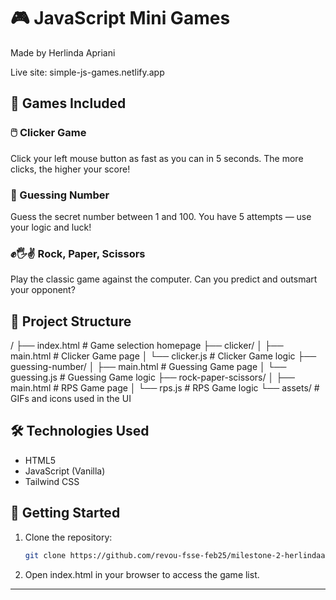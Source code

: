 # 🎮 JavaScript Mini Games

Made by Herlinda Apriani

Live site: simple-js-games.netlify.app

## 🌟 Games Included

### 🖱️ Clicker Game
Click your left mouse button as fast as you can in 5 seconds. The more clicks, the higher your score!

### 🔢 Guessing Number
Guess the secret number between 1 and 100. You have 5 attempts — use your logic and luck!

### ✊🖐✌ Rock, Paper, Scissors
Play the classic game against the computer. Can you predict and outsmart your opponent?

## 📁 Project Structure

/ ├── index.html # Game selection homepage ├── clicker/ │ ├── main.html # Clicker Game page │ └── clicker.js # Clicker Game logic ├── guessing-number/ │ ├── main.html # Guessing Game page │ └── guessing.js # Guessing Game logic ├── rock-paper-scissors/ │ ├── main.html # RPS Game page │ └── rps.js # RPS Game logic └── assets/ # GIFs and icons used in the UI

## 🛠️ Technologies Used

- HTML5
- JavaScript (Vanilla)
- Tailwind CSS

## 🚀 Getting Started

1. Clone the repository:
   ```bash
   git clone https://github.com/revou-fsse-feb25/milestone-2-herlindaapr.git

2. Open index.html in your browser to access the game list.


---
